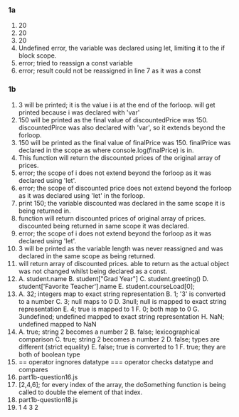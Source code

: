 ### 1a
1. 20
2. 20
3. 20
4. Undefined error, the variable was declared using let, limiting it to the if block scope.
5. error; tried to reassign a const variable
6. error; result could not be reassigned in line 7 as it was a const
   
### 1b
1. 3 will be printed; it is the value i is at the end of the forloop. will get printed because i was declared with 'var'
2. 150 will be printed as the final value of discountedPrice was 150. discountedPirce was also declared with 'var', so it extends beyond the forloop.
3. 150 will be printed as the final value of finalPrice was 150. finalPrice was declared in the scope as where console.log(finalPrice) is in.
4. This function will return the discounted prices of the original array of prices.
5. error; the scope of i does not extend beyond the forloop as it was declared using 'let'.
6. error; the scope of discounted price does not extend beyond the forloop as it was declared using 'let' in the forloop.
7. print 150; the variable discounted was declared in the same scope it is being returned in.
8. function will return discounted prices of original array of prices. discounted being returned in same scope it was declared.
9. error; the scope of i does not extend beyond the forloop as it was declared using 'let'.
10. 3 will be printed as the variable length was never reassigned and was declared in the same scope as being returned.
11. will return array of discounted prices. able to return as the actual object was not changed whilst being declared as a const.
12. 
    A. student.name
    B. student["Grad Year"]
    C. student.greeting()
    D. student['Favorite Teacher'].name
    E. student.courseLoad[0];
13. 
    A. 32; integers map to exact string representation
    B. 1; '3' is converted to a number
    C. 3; null maps to 0
    D. 3null; null is mapped to exact string representation
    E. 4; true is mapped to 1
    F. 0; both map to 0
    G. 3undefined; undefined mapped to exact string representation
    H. NaN; undefined mapped to NaN
14. 
    A. true; string 2 becomes a number 2
    B. false; lexicographical comparison
    C. true; string 2 becomes a number 2
    D. false; types are different (strict equality)
    E. false; true is converted to 1
    F. true; they are both of boolean type
15. == operator ingnores datatype
    === operator checks datatype and compares
16. part1b-question16.js
17. [2,4,6]; for every index of the array, the doSomething function is being called to double the element of that index.
18. part1b-question18.js
19. 1
    4
    3
    2